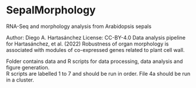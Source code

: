# SepalMorphology
RNA-Seq and morphology analysis from Arabidopsis sepals 

Author: Diego A. Hartasánchez
License: CC-BY-4.0
Data analysis pipeline for Hartasánchez, et al. (2022) Robustness of organ morphology is associated with modules of co-expressed genes related to plant cell wall.

Folder contains data and R scripts for data processing, data analysis and figure generation.  
R scripts are labelled 1 to 7 and should be run in order.
File 4a should be run in a cluster. 

